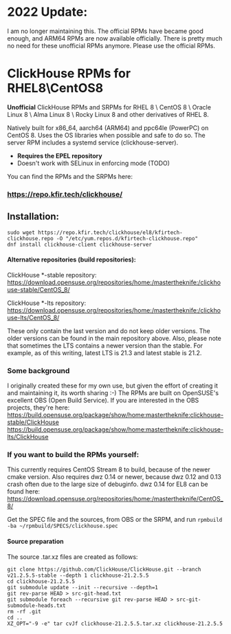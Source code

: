 # 2022 Update:
I am no longer maintaining this. The official RPMs have became good enough, and ARM64 RPMs are now available officially. There is pretty much no need for these unofficial RPMs anymore. Please use the official RPMs.



# ClickHouse RPMs for RHEL8\CentOS8

**Unofficial** ClickHouse RPMs and SRPMs for RHEL 8 \ CentOS 8 \ Oracle Linux 8 \ Alma Linux 8 \ Rocky Linux 8 and other derivatives of RHEL 8.

Natively built for x86_64, aarch64 (ARM64) and ppc64le (PowerPC) on CentOS 8. Uses the OS libraries when possible and safe to do so. 
The server RPM includes a systemd service (clickhouse-server).

* **Requires the EPEL repository**
* Doesn't work with SELinux in enforcing mode (TODO)

You can find the RPMs and the SRPMs here:
### https://repo.kfir.tech/clickhouse/

## Installation:
```
sudo wget https://repo.kfir.tech/clickhouse/el8/kfirtech-clickhouse.repo -O "/etc/yum.repos.d/kfirtech-clickhouse.repo"
dnf install clickhouse-client clickhouse-server
```

#### Alternative repositories (build repositories):
ClickHouse \*-stable repository: https://download.opensuse.org/repositories/home:/mastertheknife:/clickhouse-stable/CentOS_8/

ClickHouse \*-lts repository: https://download.opensuse.org/repositories/home:/mastertheknife:/clickhouse-lts/CentOS_8/

These only contain the last version and do not keep older versions. The older versions can be found in the main repository above.
Also, please note that sometimes the LTS contains a newer version than the stable. For example, as of this writing, latest LTS is 21.3 and latest stable is 21.2.

### Some background

I originally created these for my own use, but given the effort of creating it and maintaining it, its worth sharing :-)
The RPMs are built on OpenSUSE's excellent OBS (Open Build Service).
If you are interested in the OBS projects, they're here:
https://build.opensuse.org/package/show/home:mastertheknife:clickhouse-stable/ClickHouse
https://build.opensuse.org/package/show/home:mastertheknife:clickhouse-lts/ClickHouse

### If you want to build the RPMs yourself:

This currently requires CentOS Stream 8 to build, because of the newer cmake version.
Also requires dwz 0.14 or newer, because dwz 0.12 and 0.13 crash often due to the large size of debuginfo. dwz 0.14 for EL8 can be found here:
https://download.opensuse.org/repositories/home:/mastertheknife/CentOS_8/

Get the SPEC file and the sources, from OBS or the SRPM, and run `rpmbuild -ba ~/rpmbuild/SPECS/clickhouse.spec`

#### Source preparation
The source .tar.xz files are created as follows:
```
git clone https://github.com/ClickHouse/ClickHouse.git --branch v21.2.5.5-stable --depth 1 clickhouse-21.2.5.5
cd clickhouse-21.2.5.5
git submodule update --init --recursive --depth=1
git rev-parse HEAD > src-git-head.txt
git submodule foreach --recursive git rev-parse HEAD > src-git-submodule-heads.txt
rm -rf .git
cd ..
XZ_OPT="-9 -e" tar cvJf clickhouse-21.2.5.5.tar.xz clickhouse-21.2.5.5
```
